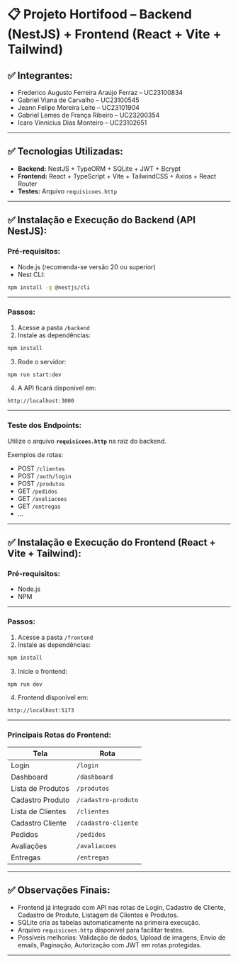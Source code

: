 
# 📋 Projeto Hortifood – Backend (NestJS) + Frontend (React + Vite + Tailwind)

## ✅ Integrantes:

- Frederico Augusto Ferreira Araújo Ferraz – UC23100834
- Gabriel Viana de Carvalho – UC23100545
- Jeann Felipe Moreira Leite – UC23101904
- Gabriel Lemes de França Ribeiro – UC23200354
- Icaro Vinnicius Dias Monteiro – UC23102651

---

## ✅ Tecnologias Utilizadas:

- **Backend:** NestJS + TypeORM + SQLite + JWT + Bcrypt
- **Frontend:** React + TypeScript + Vite + TailwindCSS + Axios + React Router
- **Testes:** Arquivo `requisicoes.http`

---

## ✅ Instalação e Execução do Backend (API NestJS):

### Pré-requisitos:

- Node.js (recomenda-se versão 20 ou superior)
- Nest CLI:
```bash
npm install -g @nestjs/cli
```

---

### Passos:

1. Acesse a pasta `/backend`
2. Instale as dependências:

```bash
npm install
```

3. Rode o servidor:

```bash
npm run start:dev
```

4. A API ficará disponível em:

```
http://localhost:3000
```

---

### Teste dos Endpoints:

Utilize o arquivo **`requisicoes.http`** na raiz do backend.

Exemplos de rotas:

- POST `/clientes`
- POST `/auth/login`
- POST `/produtos`
- GET `/pedidos`
- GET `/avaliacoes`
- GET `/entregas`
- ...

---

## ✅ Instalação e Execução do Frontend (React + Vite + Tailwind):

### Pré-requisitos:

- Node.js
- NPM

---

### Passos:

1. Acesse a pasta `/frontend`
2. Instale as dependências:

```bash
npm install
```

3. Inicie o frontend:

```bash
npm run dev
```

4. Frontend disponível em:

```
http://localhost:5173
```

---

### Principais Rotas do Frontend:

| Tela              | Rota               |
|-------------------|--------------------|
| Login             | `/login`           |
| Dashboard         | `/dashboard`       |
| Lista de Produtos | `/produtos`        |
| Cadastro Produto  | `/cadastro-produto`|
| Lista de Clientes | `/clientes`        |
| Cadastro Cliente  | `/cadastro-cliente`|
| Pedidos           | `/pedidos`         |
| Avaliações        | `/avaliacoes`      |
| Entregas          | `/entregas`        |

---

## ✅ Observações Finais:

- Frontend já integrado com API nas rotas de Login, Cadastro de Cliente, Cadastro de Produto, Listagem de Clientes e Produtos.
- SQLite cria as tabelas automaticamente na primeira execução.
- Arquivo `requisicoes.http` disponível para facilitar testes.
- Possíveis melhorias: Validação de dados, Upload de imagens, Envio de emails, Paginação, Autorização com JWT em rotas protegidas.

---
